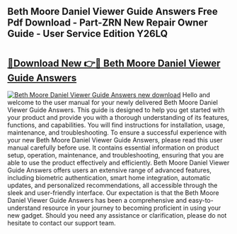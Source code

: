 ## Beth Moore Daniel Viewer Guide Answers Free Pdf Download - Part-ZRN New Repair Owner Guide - User Service Edition Y26LQ

# <h2><a href="http://bc66040.oget.top/?id=Beth+Moore+Daniel+Viewer+Guide+Answers">🔗Download New 👉🔴 Beth Moore Daniel Viewer Guide Answers</a></h2>

[![Beth Moore Daniel Viewer Guide Answers new download](https://i.imgur.com/5g1atiW.png)](http://bc66040.oget.top/?id=Beth+Moore+Daniel+Viewer+Guide+Answers)
Hello and welcome to the user manual for your newly delivered Beth Moore Daniel Viewer Guide Answers. This guide is designed to help you get started with your product and provide you with a thorough understanding of its features, functions, and capabilities. You will find instructions for installation, usage, maintenance, and troubleshooting. To ensure a successful experience with your new Beth Moore Daniel Viewer Guide Answers, please read this user manual carefully before use. It contains essential information on product setup, operation, maintenance, and troubleshooting, ensuring that you are able to use the product effectively and efficiently. Beth Moore Daniel Viewer Guide Answers offers users an extensive range of advanced features, including biometric authentication, smart home integration, automatic updates, and personalized recommendations, all accessible through the sleek and user-friendly interface. Our expectation is that the Beth Moore Daniel Viewer Guide Answers has been a comprehensive and easy-to-understand resource in your journey to becoming proficient in using your new gadget. Should you need any assistance or clarification, please do not hesitate to contact our support team.
